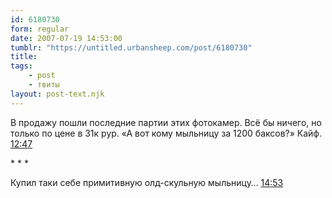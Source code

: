 ```yaml
---
id: 6180730
form: regular
date: 2007-07-19 14:53:00
tumblr: "https://untitled.urbansheep.com/post/6180730"
title:
tags:
    - post
    - твиты
layout: post-text.njk
---
```


<p>В продажу пошли последние партии этих фотокамер. Всё бы ничего, но только по цене в 31к рур. «А вот кому мыльницу за 1200 баксов?» Кайф. <a href="http://twitter.com/urbansheep/statuses/157305922">12:47</a></p>

<p class="splitter">* * *</p>

<p>Купил таки себе примитивную олд-скульную мыльницу&hellip; <a href="http://twitter.com/urbansheep/statuses/157447202">14:53</a></p>

